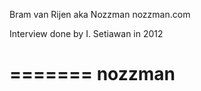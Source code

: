 Bram van Rijen aka Nozzman
nozzman.com

Interview done by I. Setiawan in 2012

=======
nozzman
=======

